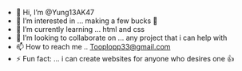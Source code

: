 - 👋 Hi, I’m @Yung13AK47
- 👀 I’m interested in ... making a few bucks 🐒
- 🌱 I’m currently learning ... html and css
- 💞️ I’m looking to collaborate on ... any project that i can help with 
- 📫 How to reach me .. Tooplopp33@gmail.com
- ⚡ Fun fact: ... i can create websites for anyone who desires one 👍

<!---
Yung13AK47/Yung13AK47 is a ✨ special ✨ repository because its `README.md` (this file) appears on your GitHub profile.
You can click the Preview link to take a look at your changes.
--->
